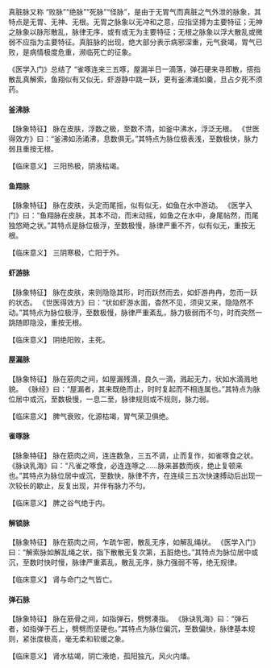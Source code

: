 真脏脉又称 “败脉”“绝脉”“死脉”“怪脉”，是由于无胃气而真脏之气外泄的脉象，其特点是无胃、无神、无根。无胃之脉象以无冲和之意，应指坚搏为主要特征；无神之脉象以脉形散乱，脉律无序，或有或无为主要特征；无根之脉象以浮大散乱或微弱不应指为主要特征。真脏脉的出现，绝大部分表示病邪深重，元气衰竭，胃气已败，是病情极度危重，濒临死亡的征象。

《医学入门》总结了 “雀啄连来三五啄，屋漏半日一滴落，弹石硬来寻即散，搭指散乱真解索，鱼翔似有又似无，虾游静中跳一跃，更有釜沸涌如羹，旦占夕死不须药。

#### 釜沸脉
【脉象特征】
脉在皮肤，浮数之极，至数不清，如釜中沸水，浮泛无根。
《世医得效方》曰：“釜沸如汤涌沸，息数俱无。”其特点为脉位极表浅，至数极快，脉力弱且重按无根。

【临床意义】
三阳热极，阴液枯竭。

#### 鱼翔脉
【脉象特征】
脉在皮肤，头定而尾摇，似有似无，如鱼在水中游动。
《医学入门》曰：“鱼翔脉在皮肤，其本不动，而末动摇，如鱼之在水中，身尾帖然，而尾独悠飏之状。”其特点是脉位极浮，至数极慢，脉律严重不齐，似有似无，重按无根。

【临床意义】
三阴寒极，亡阳于外。

#### 虾游脉
【脉象特征】
脉在皮肤，来则隐隐其形，时而跃然而去，如虾游冉冉，忽而一跃的状态。
《世医得效方》曰：“状如虾游水面，杳然不见，须臾又来，隐隐然不动。”其特点为脉位极浮，至数极慢，脉律严重紊乱，脉力极弱而不匀，时而突然一跳随即隐没，重按无根。

【临床意义】
阴绝阳败，主死。


#### 屋漏脉
【脉象特征】
脉在筋肉之间，如屋漏残滴，良久一滴，溅起无力，状如水滴溅地貌。
《脉经》曰：“屋漏者，其来既绝而止，时时复起而不相连属也。”其特点为脉位居中或沉，至数极慢，一息二至，脉律规则或不规则，脉力弱。

【临床意义】
脾气衰败，化源枯竭，胃气荣卫俱绝。

#### 雀啄脉
【脉象特征】
脉在筋肉之间，连连数急，三五不调，止而复作，如雀啄食之状。
《脉诀乳海》曰：“凡雀之啄食，必连连啄之……脉来甚数而疾，绝止复顿来也。”其特点为脉位居中或沉，至数快，脉律不齐，在连续三五次快速搏动后出现一次较长的歇止，反复出现，并伴有脉力不匀。

【临床意义】
脾之谷气绝于内。


#### 解锁脉
【脉象特征】
脉在筋肉之间，乍疏乍密，散乱无序，如解乱绳状。
《医学入门》曰：“解索脉如解乱绳之状，指下散散无复次第，五脏绝也。”其特点为脉位居中或沉，至数时快时慢，脉律严重紊乱，散乱无序，脉力强弱不等，绝无规律。

【临床意义】
肾与命门之气皆亡。

#### 弹石脉
【脉象特征】
脉在筋骨之间，如指弹石，劈劈凑指。
《脉诀乳海》曰：“弹石者，如指弹于石上，劈劈而坚硬也。”其特点为脉位偏沉，至数偏快，脉律基本规则，紧张度极高，毫无柔和软缓之象。

【临床意义】
肾水枯竭，阴亡液绝，孤阳独亢，风火内燔。
























